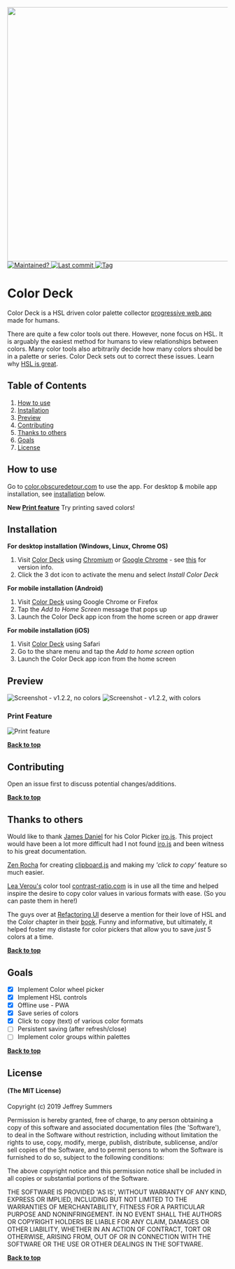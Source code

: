<p align="left">
  <a href="https://color.obscuredetour.com/">
    <img width=580 src="build/images/color-deck-logo-full.svg">
  </a>
  <br>
  <a href="https://github.com/obscuredetour/color-deck/">
    <img alt="Maintained?" src="https://img.shields.io/maintenance/yes/2019.svg?colorB=%234e64b7">
  </a>
  <a href="https://github.com/obscuredetour/color-deck/commits/master">
    <img alt="Last commit" src="https://img.shields.io/github/last-commit/obscuredetour/color-deck.svg?colorB=%234e64b7">
  </a>
  <a href="https://github.com/obscuredetour/color-deck/tags">
    <img alt="Tag" src="https://img.shields.io/github/tag/obscuredetour/color-deck.svg?colorB=%234e64b7&label=version">
  </a>
</p>

# Color Deck
Color Deck is a HSL driven color palette collector [progressive web app](https://developers.google.com/web/progressive-web-apps/) made for humans.

There are quite a few color tools out there. However, none focus on HSL. It is arguably the easiest method for humans to view relationships between colors. Many color tools also arbitrarily decide how many colors should be in a palette or series. Color Deck sets out to correct these issues. Learn why [HSL is great](https://github.com/imathis/hsl-picker/).

## Table of Contents

1. [How to use](#how-to-use)
2. [Installation](#installation)
3. [Preview](#Preview)
4. [Contributing](#contributing)
5. [Thanks to others](#thanks-to-others)
6. [Goals](#goals)
7. [License](#license)

## How to use

Go to [color.obscuredetour.com](https://color.obscuredetour.com/) to use the app. For desktop & mobile app installation, see [installation](#installation) below.

**New [Print feature](#print-feature)** Try printing saved colors!

## Installation

**For desktop installation (Windows, Linux, Chrome OS)**
1. Visit [Color Deck](https://color.obscuredetour.com/) using [Chromium](https://www.chromium.org/) or [Google Chrome](https://www.google.com/chrome) - see [this](https://developers.google.com/web/progressive-web-apps/desktop) for version info.
2. Click the 3 dot icon to activate the menu and select *Install Color Deck*

**For mobile installation (Android)**
1. Visit [Color Deck](https://color.obscuredetour.com/) using Google Chrome or Firefox
2. Tap the *Add to Home Screen* message that pops up
3. Launch the Color Deck app icon from the home screen or app drawer

**For mobile installation (iOS)**
1. Visit [Color Deck](https://color.obscuredetour.com/) using Safari
2. Go to the share menu and tap the *Add to home screen* option
3. Launch the Color Deck app icon from the home screen

## Preview
![Screenshot - v1.2.2, no colors](build/images/ss-1-2-2_nocolors.png)
![Screenshot - v1.2.2, with colors](build/images/ss-1-2-2_colors.png)
### Print Feature
![Print feature](build/images/print-feature.gif)

**[Back to top](#table-of-contents)**

## Contributing

Open an issue first to discuss potential changes/additions.

**[Back to top](#table-of-contents)**

## Thanks to others

Would like to thank [James Daniel](https://github.com/jaames) for his Color Picker [iro.js](https://iro.js.org/). This project would have been a lot more difficult had I not found [iro.js](https://iro.js.org/) and been witness to his great documentation.

[Zen Rocha](https://github.com/zenorocha) for creating [clipboard.js](https://clipboardjs.com/) and making my *'click to copy'* feature so much easier.

[Lea Verou's](http://lea.verou.me/) color tool [contrast-ratio.com](https://contrast-ratio.com) is in use all the time and helped inspire the desire to copy color values in various formats with ease. (So you can paste them in here!)

The guys over at [Refactoring UI](https://refactoringui.com/) deserve a mention for their love of HSL and the Color chapter in their [book](https://refactoringui.com/book/). Funny and informative, but ultimately, it helped foster my distaste for color pickers that allow you to save *just* 5 colors at a time.

**[Back to top](#table-of-contents)**

## Goals

- [x] Implement Color wheel picker
- [x] Implement HSL controls
- [x] Offline use - PWA
- [x] Save series of colors
- [x] Click to copy (text) of various color formats
- [ ] Persistent saving (after refresh/close)
- [ ] Implement color groups within palettes

**[Back to top](#table-of-contents)**

## License

#### (The MIT License)

Copyright (c) 2019 Jeffrey Summers

Permission is hereby granted, free of charge, to any person obtaining a copy of this software and associated documentation files (the 'Software'), to deal in the Software without restriction, including without limitation the rights to use, copy, modify, merge, publish, distribute, sublicense, and/or sell copies of the Software, and to permit persons to whom the Software is furnished to do so, subject to the following conditions:

The above copyright notice and this permission notice shall be included in all copies or substantial portions of the Software.

THE SOFTWARE IS PROVIDED 'AS IS', WITHOUT WARRANTY OF ANY KIND, EXPRESS OR IMPLIED, INCLUDING BUT NOT LIMITED TO THE WARRANTIES OF MERCHANTABILITY, FITNESS FOR A PARTICULAR PURPOSE AND NONINFRINGEMENT. IN NO EVENT SHALL THE AUTHORS OR COPYRIGHT HOLDERS BE LIABLE FOR ANY CLAIM, DAMAGES OR OTHER LIABILITY, WHETHER IN AN ACTION OF CONTRACT, TORT OR OTHERWISE, ARISING FROM, OUT OF OR IN CONNECTION WITH THE SOFTWARE OR THE USE OR OTHER DEALINGS IN THE SOFTWARE.

**[Back to top](#table-of-contents)**